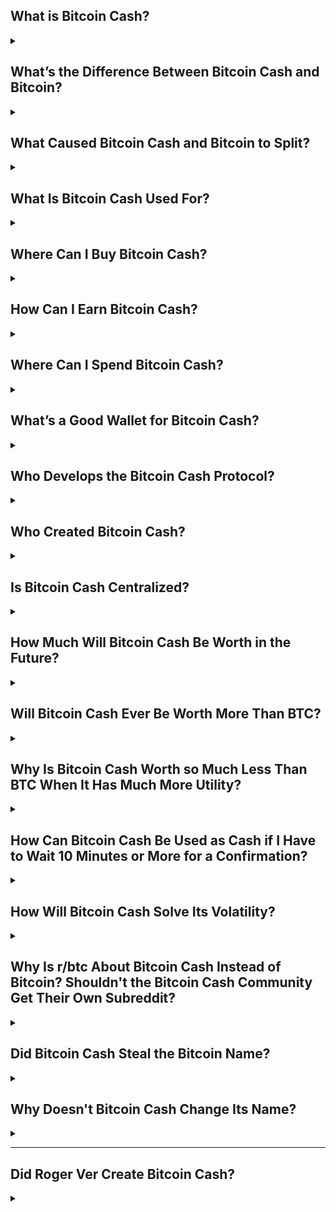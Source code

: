 ## What is Bitcoin Cash?
<details><summary></summary>

Bitcoin Cash is a global, peer-to-peer cryptocurrency that can be sent anywhere in the world, to anyone you want, without intermediaries. Bitcoin Cash is not controlled by any single entity and is instead secured permissionlessly by thousands of computers around the world dedicated to maintaining the network. Bitcoin Cash is decentralized so that no business, institution, or government can control it and no one can censor your payments. It is an alternative to government-controlled fiat currency that has been mismanaged and debased to an unprecedented degree. Bitcoin Cash, on the other hand, maintains a diminishing minting schedule and will forever be capped at 21 million coins. Bitcoin Cash offers anyone in the world the chance to enjoy financial sovereignty like never before.

</details>

## What’s the Difference Between Bitcoin Cash and Bitcoin?
<details><summary></summary>

  
Bitcoin Cash and Bitcoin (BTC) used to be one and the same until August 1, 2017. That’s when the original network split and two separate coins were the result. At the moment of the split every owner of Bitcoin had the same amount of coins on both networks.

Since that time BTC has retained a 1MB “blocksize” (the space allowed for transactions every 10 minutes) even though transaction throughput had already reached a limit (about 300,000 transactions per day). The result is that BTC transactions can be quite expensive with the average transaction fee reaching as high as $50 at times. BTC transactions are also potentially very slow if you do not pay a high enough fee. Some transactions get stuck in limbo for days or weeks. To alleviate the problem of congestion and high fees, the BTC community hopes to rely on second-layer solutions (e.g. Lightning Network), only using the BTC network as a settlement layer or for very high-value transactions.

Bitcoin Cash, on the other hand, upgraded its protocol to expand the blocksize. The Bitcoin Cash blocksize is fully adjustable with only soft limits in place. Bitcoin Cash developers  research and test larger and larger blocks, working to optimize the network and eliminate potential bugs. As market demand increases and protocol research progresses, the community works together to raise the soft limits on the blocksize over time. 

The result is that Bitcoin Cash transactions are extremely inexpensive and only cost a fraction of a penny for a typical transaction. This focus on inexpensive transactions opens up a world of payments-based use cases and allows for the possibility of onboarding millions of users and merchants.

</details>

## What Caused Bitcoin Cash and Bitcoin to Split?
<details><summary></summary>

Bitcoin Cash (BCH) and Bitcoin (BTC) shared a history until August 1, 2017. That’s when a “hard fork” happened which deliberately caused a network split. A hard fork is simply a change in the rules of the network to either add new features or to fix a bug. Some people refer to hard forks as “upgrades” and they don’t have to lead to network splits.

In this case, though, there was a longstanding disagreement over what network rules should be in place. Bitcoin had started to hit a scaling ceiling in 2015 and transaction fees were starting to creep up because of the congested network. Everyone agreed a solution was sorely needed. 

The cause of the congestion was due to a 1MB limit on the “blocksize” (the space available for transactions every 10 minutes or so). Bitcoin didn’t start out with an explicit blocksize limit but a 1MB limit was implemented early on to protect the young network from spam attacks that could overwhelm it (transactions were free in those days). The original design by Satoshi Nakamoto (creator of Bitcoin) called for simply expanding the blocksize as the network grew larger and more resilient.

However, the core group of developers that had managed to gain control of Bitcoin development by 2015 were unwilling to expand the blocksize. They claimed to believe that code workarounds and second-layer solutions could provide Bitcoin with the necessary scaling solutions. Many of these “small blockers” expressed the belief that high fees were actually good and desirable as a sign of Bitcoin’s high demand. An additional reason given to keep blocks small was to allow people with extremely limited hardware to still run a Bitcoin full node (a full node maintains the entire history of the Bitcoin blockchain). The small blockers claimed that, unless anyone of basically any means could run a full node, Bitcoin could not be decentralized as only a few big players could run nodes.

On the other side of the scaling debate, a significant portion of the Bitcoin community still believed in the original design plan of expanding the blocksize as the network matured, hardware became more capable and cheaper, and the userbase grew. This group of “big blockers” believed that Bitcoin could only fulfill its original purpose of being peer-to-peer electronic cash if blocks can easily accommodate current demand and transactions can remain extremely cheap. They also argued that second-layer solutions can only function well on a base layer that can be used inexpensively. Big blockers also took issue with the decentralization argument, maintaining that continual hardware advancements and other innovations would allow Bitcoin full nodes to be run affordably by anyone interested in doing so (while also making the point that users can just be users and do not have to run full nodes to use Bitcoin). 

The major Bitcon discussion forums were controlled by small blockers and became extremely censored, favoring arguments for keeping blocks small. Therefore, the mainstream narrative of Bitcoin ended up integrating those ideas. Bitcoin developers had been working on an upgrade called “Segregated Witness” (SegWit), a code workaround that would purportedly allow some additional transactions to be processed without raising the blocksize limit. SegWit would also allow for second-layer solutions to be implemented. 

While Bitcoin was preparing to upgrade to SegWit, a group of big blockers decided to hard fork a version of Bitcoin that would remain SegWit-free and follow Satoshi’s original scaling design. This version, named Bitcoin Cash (BCH), hard forked on August 1, 2017 at block height 478559 and introduced a completely adjustable blocksize with an initial soft limit of 8MB. 

</details>

## What Is Bitcoin Cash Used For?
<details><summary></summary>

Bitcoin Cash is the leading cryptocurrency for peer-to-peer electronic cash use cases. With a wide distribution, high merchant adoption, and extremely low fees, Bitcoin Cash is used for a wide variety of economic interactions. People around the world use Bitcoin Cash every day for things like online shopping, in-person payments, tipping, trading, speculating, social media posting, and crowdfunding.

</details>

## Where Can I Buy Bitcoin Cash?
<details><summary></summary>

Every major cryptocurrency exchange offers Bitcoin Cash. [Bitcoincash.org](https://bitcoincash.org/#exchanges) lists many of them. You can also buy Bitcoin Cash locally from cryptocurrency ATMs or through [local.bitcoin.com](https://local.bitcoin.com/).

</details>

## How Can I Earn Bitcoin Cash?
<details><summary></summary>

There are many ways to earn Bitcoin Cash. If you have a business, make sure to implement Bitcoin Cash as a payment option. There are many payment gateways that simplify accepting Bitcoin Cash, including [prompt.cash](https://prompt.cash/), [BitPay](https://bitpay.com/), and [GoCrypto](https://gocrypto.com/).

If you are looking for other ways you can earn Bitcoin Cash, there are many options. You can market your skills at [coingigs.net](https://coingigs.net/) or [workingforbitcoins.com](https://workingforbitcoins.com/). You can answer questions or complete tasks at [lazyfox.io](https://lazyfox.io/). You can earn small tips for social media posts at [noise.cash](https://noise.cash/). You can also earn tips for writing interesting articles at [read.cash](https://read.cash/). Those passionate about onboarding new merchants can earn Bitcoin Cash at [bitcoincash.site](https://bitcoincash.site/merchants/onboarding/).

</details>

## Where Can I Spend Bitcoin Cash?
<details><summary></summary>

There are thousands of merchants and businesses around the world that accept Bitcoin Cash. [Acceptbitcoin.cash](https://acceptbitcoin.cash/) allows you to browse merchants by category. [Greenpages.cash](https://greenpages.cash/pages/home.php) also lets you search for various merchants. [Map.bitcoin.com](https://map.bitcoin.com/) and [cash-map.org](https://cash-map.org/) allow you to browse merchants through a map interface. And [bitcoincash.org](https://bitcoincash.org/#services) lists several services and projects that accept Bitcoin Cash. If you accept Bitcoin Cash for your business, list your business on these websites for more exposure.

</details>

## What’s a Good Wallet for Bitcoin Cash?
<details><summary></summary>

Keeping Bitcoin Cash or any other cryptocurrencies on an exchange is generally frowned upon. There are many Bitcoin Cash wallets available and choosing a wallet depends on your needs. The consensus is that [Electron Cash](https://electroncash.org/) for desktop is the most versatile Bitcoin Cash wallet for power users. Many Bitcoin Cash users believe that the [bitcoin.com wallet](https://wallet.bitcoin.com/) is the most user-friendly wallet for mobile. [Bitcoincash.org](https://bitcoincash.org/#wallets) lists several wallets, including hardware wallets for increased security and multi-coin wallets for heavy cryptocurrency users. Users deciding on a wallet should experiment with several using small amounts of Bitcoin Cash to decide which works best for them. Users should always back up their seed phrases.

</details>

## Who Develops the Bitcoin Cash Protocol?
<details><summary></summary>

The Bitcoin Cash protocol is not controlled by any single individual, institution, or development team. Anyone is free to contribute. A lot of the work is done as a collaboration between the six full node development teams and other independent developers. While not an official collaboration website (on Bitcoin Cash there is no such thing as “official), much of the collaboration on protocol and consensus work is done on [bitcoincashresearch.org](https://bitcoincashresearch.org/). Anyone can sign up and contribute to the discussions taking place there. 

</details>

## Who Created Bitcoin Cash?
<details><summary></summary>

Bitcoin Cash is a continuation of the original idea of Bitcoin: a peer-to-peer electronic cash. Therefore it can be argued that Bitcoin Cash was invented by Satoshi Nakamoto. A better question is probably, “Who forked Bitcoin Cash from BTC?”. 

The Bitcoin Cash hard fork was a collaboration among numerous individuals and development teams and its origins actually go back a few years before 2017. 

[Further Reading](https://www.reddit.com/r/btc/comments/bvj08f/an_incomplete_history_of_the_bitcoin_cashs_origin/)

</details>

## Is Bitcoin Cash Centralized?
<details><summary></summary>

No, Bitcoin Cash is not centralized. There is no central point of control over the Bitcoin Cash network that can be abused or compromised. Just like BTC, there are thousands of network nodes around the world running software to secure Bitcoin Cash and validate Bitcoin Cash transactions. In fact, the same entities that mine BTC also mine Bitcoin Cash.

Anyone in the world is free to run Bitcoin Cash node software and/or mine Bitcoin Cash blocks. Additionally, Bitcoin Cash has an extra layer of decentralization that no other cryptocurrency has. Bitcoin Cash has six independent node software teams that all collaborate and come to consensus on protocol upgrades. This ensures that no single organization controls the Bitcoin Cash network.

</details>

## How Much Will Bitcoin Cash Be Worth in the Future?
<details><summary></summary>

Nobody knows what the price of Bitcoin Cash (or any asset) will be at any point in the future. Its value is always based on supply and demand, which are constantly shifting. Bitcoin Cash enthusiasts generally have a positive outlook on the future price of Bitcoin Cash for at least a few reasons. One is that fiat currencies (e.g. USD) are inflating at a very rapid pace while the supply of Bitcoin Cash is limited to 21 million coins. Another is the belief that there will be an increased demand for cryptocurrency payments, especially among unbanked populations. Despite these beliefs, no one knows for certain how valuable Bitcoin Cash will be in the future.

</details>

## Will Bitcoin Cash Ever Be Worth More Than BTC?
<details><summary></summary>

The value of Bitcoin Cash is based on supply and demand and the economic interactions of millions of people. Therefore, it is unknown whether Bitcoin Cash can ever be worth more than BTC. Bitcoin Cash enthusiasts are generally of the opinion that one day Bitcoin Cash will be worth more than BTC. This opinion is mostly based on the fact that Bitcoin Cash transactions are far cheaper than BTC transactions (due to scaling efforts on the former) combined with a belief that the demand for cryptocurrency transactions will increase dramatically over the long term. 

</details>

## Why Is Bitcoin Cash Worth so Much Less Than BTC When It Has Much More Utility?
<details><summary></summary>

The value of cryptocurrencies is completely up to supply and demand. At this point in time, there is simply more demand for BTC. At this time, cryptocurrencies in general are mainly used as speculative assets rather than alternative currencies. While Bitcoin Cash continues the peer-to-peer cash design of Satoshi Nakamoto and BTC has abandoned that use case, BTC still enjoys name recognition and perception as the “original”. Therefore, the increased utility of Bitcoin Cash isn’t necessarily reflected in market prices. Of course, Bitcoin Cash users can benefit from its use cases no matter what the market price of Bitcoin Cash happens to be at any given moment.

</details>

## How Can Bitcoin Cash Be Used as Cash if I Have to Wait 10 Minutes or More for a Confirmation?
<details><summary></summary>

With Bitcoin Cash you do not have to wait for a confirmation for the vast majority of transactions. 

Bitcoin Cash transactions are confirmed in blocks of transactions that get added to the blockchain every ten minutes, on average. When a transaction is confirmed in a block, it is proof that a significant amount of electricity has been expended to include that transaction. In addition, even more electricity would be needed to reverse it. The electricity required to reverse an already-confirmed transaction can always be used much more profitably to simply extend the blockchain further, rather than reversing previous transactions. That makes the reversal of transactions that have already been confirmed extremely unlikely. 

What sets Bitcoin Cash apart is its dedication to scaling. Because of that there is always plenty of room for transactions to be included in the next block. That is different from many other cryptocurrencies, including BTC, that are congested and require transactions to compete and pay inordinate fees to be included in the next block. Thus every transaction on Bitcoin Cash is nearly guaranteed to be included in the next block. This gives Bitcoin Cash something called zero-confirmation (0-conf) security. It means that a transaction that gets broadcasted across the network is nearly as good as a confirmed transaction. 

0-conf security is definitely not absolute. It is technically possible for a miner (or someone colluding with a miner) to stealthily double-spend a transaction. But such schemes are only profitable with very large amounts. Therefore, any transaction worth less than $1000 USD (and possibly much more than that) should be just fine to accept without any confirmations. 

Of course any business or exchange is free to set their own 0-conf policies. Some exchanges require multiple confirmations before crediting deposited amounts. However, not all businesses or exchanges base their policies off of actual risk or hard data.

</details>

## How Will Bitcoin Cash Solve Its Volatility?
<details><summary></summary>

Volatility may or may not be a problem to be solved, depending on the use case. For example, many Bitcoin Cash users anticipate an increased value of their coins. To realize such hopes, volatility is a good thing those users embrace even though it includes the risk of Bitcoin Cash dropping in value. For merchants who accept Bitcoin Cash in exchange for goods and services, volatility may be undesirable as it could negatively affect their bottom line if Bitcoin Cash drops in price. In either case, it is not up to the Bitcoin Cash protocol to “solve” volatility. But there are services that can assist those looking to avoid volatility. Some users may wish to exchange their Bitcoin Cash for a stablecoin (e.g. USDT, flexUSD) when volatility is undesirable. Alternatively, those concerned about volatility can use [Detoken](https://detoken.net) (powered by [AnyHedge](https://anyhedge.com/)) to hedge the value of their Bitcoin Cash. While not yet implemented, the Bitcoin Cash payment gateway [prompt.cash](https://prompt.cash/) will allow merchants to automatically hedge their Bitcoin Cash revenue using AnyHedge contracts.

</details>

## Why Is r/btc About Bitcoin Cash Instead of Bitcoin? Shouldn't the Bitcoin Cash Community Get Their Own Subreddit?
<details><summary></summary>

r/btc is a place where redditors are free to discuss any Bitcoin-based protocol and associated projects. r/btc was started in 2011, which was very early in Bitcoin’s history and six years before the Bitcoin Cash/BTC split. When r/Bitcoin began to suppress discussion of Bitcoin upgrades in 2015, many redditors flocked to r/btc where the discussion was not censored. Most of the uncensored Bitcoin community supported a continuation of Satoshi’s original vision of a scaled Bitcoin blockchain, which was eventually manifested in the Bitcoin Cash protocol. To this day r/btc does not censor any Bitcoin-related topics. Members of r/btc simply advocate more for Bitcoin Cash than they do for BTC. For redditors interested in a subreddit focused specifically on Bitcoin Cash, they are welcome to participate at r/Bitcoincash.

</details>

## Did Bitcoin Cash Steal the Bitcoin Name?
<details><summary></summary>

The idea of stealing the name “Bitcoin” implies that the Bitcoin name is or can be owned. Ignoring the question of whether intellectual property actually exists at all, the use of the Bitcoin name to describe open-source protocols has been fair game since the invention of Bitcoin. Bitcoin was originally released under the MIT license, which is extremely permissive. Multiple cryptocurrencies have used the Bitcoin name and we should expect more of that in the future. When BTC and Bitcoin Cash split, that was the first time the Bitcoin name was used by two cryptocurrencies simultaneously. Many BTC enthusiasts felt that Bitcoin Cash was stealing the name while Bitcoin Cash enthusiasts thought it was absolutely justified since Bitcoin Cash continued the original project Satoshi Nakamoto started. In any case, any cryptocurrency is certainly free to use the Bitcoin name.

</details>

## Why Doesn't Bitcoin Cash Change Its Name?
<details><summary></summary>

There are a few people out there who claim that if Bitcoin Cash would change its name then it would be treated as an equal among other cryptocurrencies. Such people claim that Bitcoin Cash is trying to steal the Bitcoin name and thus poses itself as a threat to BTC. The fact is that Bitcoin Cash is a continuation of the original Bitcoin project started by Satoshi Nakamoto and has every right to the Bitcoin name. The name of Bitcoin Cash is not going to change at this point and anyone suggesting it should is advocating the introduction of much confusion into the cryptocurrency space.

</details>

***

## Did Roger Ver Create Bitcoin Cash?
<details><summary></summary>

Roger Ver did not create Bitcoin Cash, nor was he involved in the Bitcoin Cash hard fork in any capacity. Roger had been an enthusiastic and extremely vocal supporter of Bitcoin since 2011 and was one of the first investors in Bitcoin-related businesses. During the scaling debates, Roger advocated for a bigger blocksize and supported the SegWit2x proposal, a compromise between small blockers and big blockers which would have introduced Segregated Witness into Bitcoin and then raised the blocksize to 2MB. Even after the Bitcoin Cash hard fork, Roger was hoping for the second part of SegWit2x to be implemented. After it was clear the SegWit2x proposal was a bait-and-switch by small blockers and that BTC could no longer be peer-to-peer electronic cash, Roger researched other cryptocurrencies and decided that Bitcoin Cash offered the best chance to deliver Bitcoin’s original promise. 

</details>
